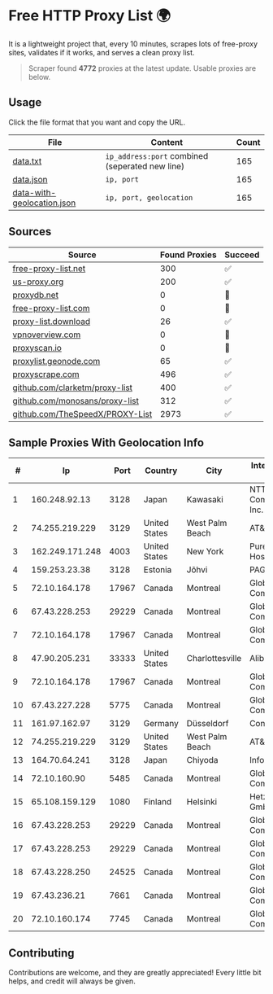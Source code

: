 
# Free HTTP Proxy List 🌍

It is a lightweight project that, every 10 minutes, scrapes lots of free-proxy sites, validates if it works, and serves a clean proxy list.


> Scraper found **4772** proxies at the latest update. Usable proxies are below.

## Usage

Click the file format that you want and copy the URL.


|File|Content|Count|
|----|-------|-----|
|[data.txt](https://raw.githubusercontent.com/themiralay/Proxy-List-World/master/data.txt)|`ip_address:port` combined (seperated new line)|165|
|[data.json](https://raw.githubusercontent.com/themiralay/Proxy-List-World/master/data.json)|`ip, port`|165|
|[data-with-geolocation.json](https://raw.githubusercontent.com/themiralay/Proxy-List-World/master/data-with-geolocation.json)|`ip, port, geolocation`|165|

## Sources

|Source|Found Proxies|Succeed|
|------|-------------|-------|
|[free-proxy-list.net](https://free-proxy-list.net)|300|✅|
|[us-proxy.org](https://www.us-proxy.org)|200|✅|
|[proxydb.net](http://proxydb.net)|0|🚫|
|[free-proxy-list.com](https://free-proxy-list.com/?page=&port=&type%5B%5D=http&type%5B%5D=https&up_time=0&search=Search)|0|🚫|
|[proxy-list.download](https://www.proxy-list.download/HTTP)|26|✅|
|[vpnoverview.com](https://vpnoverview.com/privacy/anonymous-browsing/free-proxy-servers)|0|🚫|
|[proxyscan.io](https://www.proxyscan.io)|0|🚫|
|[proxylist.geonode.com](https://proxylist.geonode.com/api/proxy-list?limit=300&page=1&sort_by=lastChecked&sort_type=desc&protocols=http,https)|65|✅|
|[proxyscrape.com](https://api.proxyscrape.com/v2/?request=displayproxies&protocol=http&timeout=10000&country=all&ssl=all&anonymity=all)|496|✅|
|[github.com/clarketm/proxy-list](https://raw.githubusercontent.com/clarketm/proxy-list/master/proxy-list-raw.txt)|400|✅|
|[github.com/monosans/proxy-list](https://raw.githubusercontent.com/monosans/proxy-list/main/proxies/http.txt)|312|✅|
|[github.com/TheSpeedX/PROXY-List](https://raw.githubusercontent.com/TheSpeedX/PROXY-List/master/http.txt)|2973|✅|


## Sample Proxies With Geolocation Info

|#|Ip|Port|Country|City|Internet Service Provider|
|-|--|----|-------|----|-------------------------|
|1|160.248.92.13|3128|Japan|Kawasaki|NTT PC Communications, Inc.|
|2|74.255.219.229|3129|United States|West Palm Beach|AT&T Corp.|
|3|162.249.171.248|4003|United States|New York|PureVoltage Hosting Inc.|
|4|159.253.23.38|3128|Estonia|Jõhvi|PAGM network|
|5|72.10.164.178|17967|Canada|Montreal|GloboTech Communications|
|6|67.43.228.253|29229|Canada|Montreal|GloboTech Communications|
|7|72.10.164.178|17967|Canada|Montreal|GloboTech Communications|
|8|47.90.205.231|33333|United States|Charlottesville|Alibaba.com LLC|
|9|72.10.164.178|17967|Canada|Montreal|GloboTech Communications|
|10|67.43.227.228|5775|Canada|Montreal|GloboTech Communications|
|11|161.97.162.97|3129|Germany|Düsseldorf|Contabo GmbH|
|12|74.255.219.229|3129|United States|West Palm Beach|AT&T Corp.|
|13|164.70.64.241|3128|Japan|Chiyoda|InfoSphere|
|14|72.10.160.90|5485|Canada|Montreal|GloboTech Communications|
|15|65.108.159.129|1080|Finland|Helsinki|Hetzner Online GmbH|
|16|67.43.228.253|29229|Canada|Montreal|GloboTech Communications|
|17|67.43.228.253|29229|Canada|Montreal|GloboTech Communications|
|18|67.43.228.250|24525|Canada|Montreal|GloboTech Communications|
|19|67.43.236.21|7661|Canada|Montreal|GloboTech Communications|
|20|72.10.160.174|7745|Canada|Montreal|GloboTech Communications|



## Contributing

Contributions are welcome, and they are greatly appreciated! Every
little bit helps, and credit will always be given.

